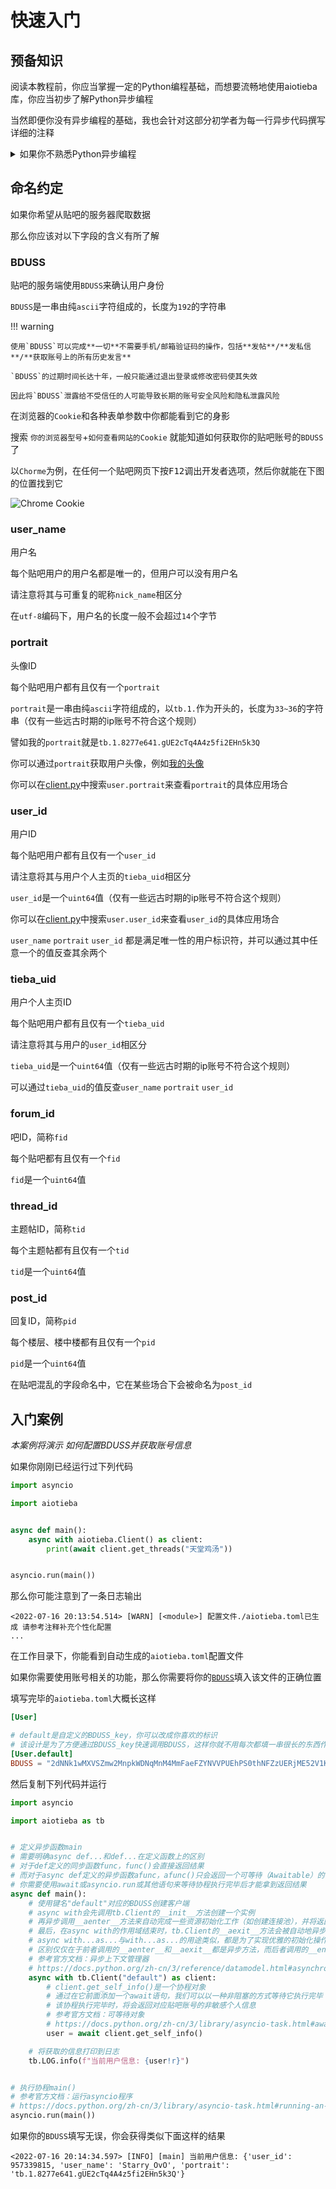 # 快速入门

## 预备知识

阅读本教程前，你应当掌握一定的Python编程基础，而想要流畅地使用aiotieba库，你应当初步了解Python异步编程

当然即便你没有异步编程的基础，我也会针对这部分初学者为每一行异步代码撰写详细的注释

<details markdown="1"><summary>如果你不熟悉Python异步编程</summary>

+ [轻松理解Python中的async/await](https://blog.csdn.net/Likianta/article/details/90123678) 非常易于理解的入门案例
+ [Python官方文档 协程与任务](https://docs.python.org/zh-cn/3/library/asyncio-task.html) 包含详尽Reference和配套案例的官方文档，更适合有一定基础的初学者
+ [Python Async/Await入门指南](https://zhuanlan.zhihu.com/p/27258289) 已经是17年的文章了，从生成器`yield`的角度出发介绍Python异步，对初学者不太友好，更适合拔高阅读
+ [深入理解JavaScript中的async/await](https://www.cnblogs.com/youma/p/10475214.html) JavaScript中的`Promise`与Python中的`Future`概念很相似，该教程可以帮助你快速地从Promise异步模式出发理解async-await异步模式

如果你已经从其他编程语言上积累了一些异步编程的知识，那么我建议你按**4-1-2-3**的顺序阅读

如果你只是编程初学者或者对各种异步模式一窍不通，那么我建议你按**1-2-3**的顺序阅读

</details>

## 命名约定

如果你希望从贴吧的服务器爬取数据

那么你应该对以下字段的含义有所了解

### BDUSS

贴吧的服务端使用`BDUSS`来确认用户身份

`BDUSS`是一串由纯`ascii`字符组成的，长度为`192`的字符串

!!! warning

    使用`BDUSS`可以完成**一切**不需要手机/邮箱验证码的操作，包括**发帖**/**发私信**/**获取账号上的所有历史发言**

    `BDUSS`的过期时间长达十年，一般只能通过退出登录或修改密码使其失效

    因此将`BDUSS`泄露给不受信任的人可能导致长期的账号安全风险和隐私泄露风险

在浏览器的`Cookie`和各种表单参数中你都能看到它的身影

搜索 `你的浏览器型号`+`如何查看网站的Cookie` 就能知道如何获取你的贴吧账号的`BDUSS`了

以`Chorme`为例，在任何一个贴吧网页下按<kbd>F12</kbd>调出开发者选项，然后你就能在下图的位置找到它

![Chrome Cookie](https://user-images.githubusercontent.com/48282276/179938990-77139ea2-2d94-4d38-8d7d-9c6a3d99b69e.png)

### user_name

用户名

每个贴吧用户的用户名都是唯一的，但用户可以没有用户名

请注意将其与可重复的昵称`nick_name`相区分

在`utf-8`编码下，用户名的长度一般不会超过`14`个字节

### portrait

头像ID

每个贴吧用户都有且仅有一个`portrait`

`portrait`是一串由纯`ascii`字符组成的，以`tb.1.`作为开头的，长度为`33~36`的字符串（仅有一些远古时期的ip账号不符合这个规则）

譬如我的`portrait`就是`tb.1.8277e641.gUE2cTq4A4z5fi2EHn5k3Q`

你可以通过`portrait`获取用户头像，例如[我的头像](http://tb.himg.baidu.com/sys/portraith/item/tb.1.8277e641.gUE2cTq4A4z5fi2EHn5k3Q)

你可以在[client.py](https://github.com/Starry-OvO/aiotieba/blob/master/aiotieba/client.py)中搜索`user.portrait`来查看`portrait`的具体应用场合

### user_id

用户ID

每个贴吧用户都有且仅有一个`user_id`

请注意将其与用户个人主页的`tieba_uid`相区分

`user_id`是一个`uint64`值（仅有一些远古时期的ip账号不符合这个规则）

你可以在[client.py](https://github.com/Starry-OvO/aiotieba/blob/master/aiotieba/client.py)中搜索`user.user_id`来查看`user_id`的具体应用场合

`user_name` `portrait` `user_id` 都是满足唯一性的用户标识符，并可以通过其中任意一个的值反查其余两个

### tieba_uid

用户个人主页ID

每个贴吧用户都有且仅有一个`tieba_uid`

请注意将其与用户的`user_id`相区分

`tieba_uid`是一个`uint64`值（仅有一些远古时期的ip账号不符合这个规则）

可以通过`tieba_uid`的值反查`user_name` `portrait` `user_id`

### forum_id

吧ID，简称`fid`

每个贴吧都有且仅有一个`fid`

`fid`是一个`uint64`值

### thread_id

主题帖ID，简称`tid`

每个主题帖都有且仅有一个`tid`

`tid`是一个`uint64`值

### post_id

回复ID，简称`pid`

每个楼层、楼中楼都有且仅有一个`pid`

`pid`是一个`uint64`值

在贴吧混乱的字段命名中，它在某些场合下会被命名为`post_id`


## 入门案例

*本案例将演示 如何配置BDUSS并获取账号信息*

如果你刚刚已经运行过下列代码

```python
import asyncio

import aiotieba


async def main():
    async with aiotieba.Client() as client:
        print(await client.get_threads("天堂鸡汤"))


asyncio.run(main())
```

那么你可能注意到了一条日志输出

```log
<2022-07-16 20:13:54.514> [WARN] [<module>] 配置文件./aiotieba.toml已生成 请参考注释补充个性化配置
...
```

在工作目录下，你能看到自动生成的`aiotieba.toml`配置文件

如果你需要使用账号相关的功能，那么你需要将你的[`BDUSS`](#BDUSS)填入该文件的正确位置

填写完毕的`aiotieba.toml`大概长这样

```toml
[User]

# default是自定义的BDUSS_key，你可以改成你喜欢的标识
# 该设计是为了方便通过BDUSS_key快速调用BDUSS，这样你就不用每次都填一串很长的东西作为参数
[User.default]
BDUSS = "2dNNk1wMXVSZmw2MnpkWDNqMnM4MmFaeFZYNVVPUEhPS0thNFZzUERjME52V1KpSVFBQUFBJCQAAAAAAQAAAAEAAAA0lUwndl9ndWFyZAAAAAAAAAAAAAAAAAAAAAAAAAAAAAAAAAAAAAAAAAAAAAAAAAAAAAAAAAAAAAAAAAAAAAAAAAAAAA0wPmINMD5iY" # 把你的那一串长长的BDUSS放在这
```

然后复制下列代码并运行

```python
import asyncio

import aiotieba as tb


# 定义异步函数main
# 需要明确async def...和def...在定义函数上的区别
# 对于def定义的同步函数func，func()会直接返回结果
# 而对于async def定义的异步函数afunc，afunc()只会返回一个可等待（Awaitable）的协程
# 你需要使用await或asyncio.run或其他语句来等待协程执行完毕后才能拿到返回结果
async def main():
    # 使用键名"default"对应的BDUSS创建客户端
    # async with会先调用tb.Client的__init__方法创建一个实例
    # 再异步调用__aenter__方法来自动完成一些资源初始化工作（如创建连接池），并将返回值赋给client变量
    # 最后，在async with的作用域结束时，tb.Client的__aexit__方法会被自动地异步调用以完成一些清理工作（如关闭所有连接并释放资源）
    # async with...as...与with...as...的用途类似，都是为了实现优雅的初始化操作与退出操作
    # 区别仅仅在于前者调用的__aenter__和__aexit__都是异步方法，而后者调用的__enter__和__exit__都是同步方法
    # 参考官方文档：异步上下文管理器
    # https://docs.python.org/zh-cn/3/reference/datamodel.html#asynchronous-context-managers
    async with tb.Client("default") as client:
        # client.get_self_info()是一个协程对象
        # 通过在它前面添加一个await语句，我们可以以一种非阻塞的方式等待它执行完毕
        # 该协程执行完毕时，将会返回对应贴吧账号的非敏感个人信息
        # 参考官方文档：可等待对象
        # https://docs.python.org/zh-cn/3/library/asyncio-task.html#awaitables
        user = await client.get_self_info()

    # 将获取的信息打印到日志
    tb.LOG.info(f"当前用户信息: {user!r}")


# 执行协程main()
# 参考官方文档：运行asyncio程序
# https://docs.python.org/zh-cn/3/library/asyncio-task.html#running-an-asyncio-program
asyncio.run(main())
```

如果你的`BDUSS`填写无误，你会获得类似下面这样的结果

```log
<2022-07-16 20:14:34.597> [INFO] [main] 当前用户信息: {'user_id': 957339815, 'user_name': 'Starry_OvO', 'portrait': 'tb.1.8277e641.gUE2cTq4A4z5fi2EHn5k3Q'}
```
